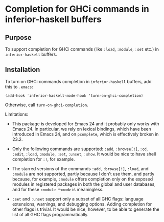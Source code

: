 # Completion for GHCi commands in inferior-haskell buffers

## Purpose

To support completion for GHCi commands (like `:load`, `:module`,
`:set` etc.) in `inferior-haskell` buffers.

## Installation

To turn on GHCi commands completion in `inferior-haskell` buffers, add
this to `.emacs`:

    (add-hook 'inferior-haskell-mode-hook 'turn-on-ghci-completion)

Otherwise, call `turn-on-ghci-completion`.

Limitations:

* This package is developed for Emacs 24 and it probably only works
  with Emacs 24.  In particular, we rely on lexical bindings, which
  have been introduced in Emacs 24, and on `pcomplete`, which is
  effectively broken in 23.2.

* Only the following commands are supported: `:add`, `:browse[!]`,
  `:cd`, `:edit`, `:load`, `:module`, `:set`, `:unset`, `:show`.  It
  would be nice to have shell completion for `:!`, for example.

* The starred versions of the commands `:add`, `:browse[!]`, `:load`,
  and `:module` are not supported, partly because I don't use them,
  and partly because, for example, `:module` offers completion only on
  the exposed modules in registered packages in both the global and
  user databases, and for these `:module *<mod>` is meaningless.

* `:set` and `:unset` support only a subset of all GHC flags: language
  extensions, warnings, and debugging options.  Adding completion for
  other flags is trivial.  It would be nice, however, to be able to
  generate the list of all GHC flags programmatically.
